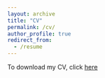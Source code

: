 ```yaml
---
layout: archive
title: "CV"
permalink: /cv/
author_profile: true
redirect_from:
  - /resume
---
```


To download my CV, click [here](/files/Alavi-CV.pdf)
